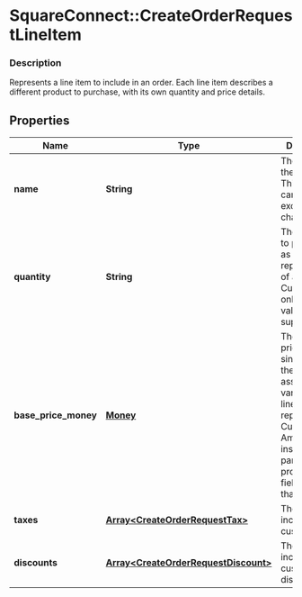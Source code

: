 # SquareConnect::CreateOrderRequestLineItem

### Description

Represents a line item to include in an order. Each line item describes a different product to purchase, with its own quantity and price details.

## Properties
Name | Type | Description | Notes
------------ | ------------- | ------------- | -------------
**name** | **String** | The name of the line item. This value cannot exceed 500 characters. | [optional] 
**quantity** | **String** | The quantity to purchase, as a string representation of a number. Currently, only integer values are supported. | 
**base_price_money** | [**Money**](Money.md) | The base price for a single unit of the line item&#39;s associated variation. If a line item represents a Custom Amount instead of a particular product, this field indicates that amount. | [optional] 
**taxes** | [**Array&lt;CreateOrderRequestTax&gt;**](CreateOrderRequestTax.md) | The taxes include the custom taxes. | [optional] 
**discounts** | [**Array&lt;CreateOrderRequestDiscount&gt;**](CreateOrderRequestDiscount.md) | The discounts include the custom discounts. | [optional] 


